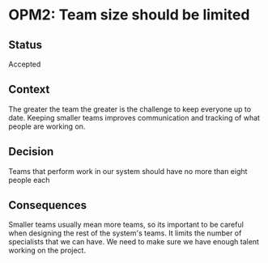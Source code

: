 # OPM2: Team size should be limited

## Status 
Accepted

## Context
The greater the team the greater is the challenge to keep everyone up to date. Keeping smaller teams improves communication and tracking of what people are working on.
## Decision
Teams that perform work in our system should have no more than eight people each

## Consequences
Smaller teams usually mean more teams, so its important to be careful when designing the rest of the system's teams.
It limits the number of specialists that we can have. We need to make sure we have enough talent working on the project.